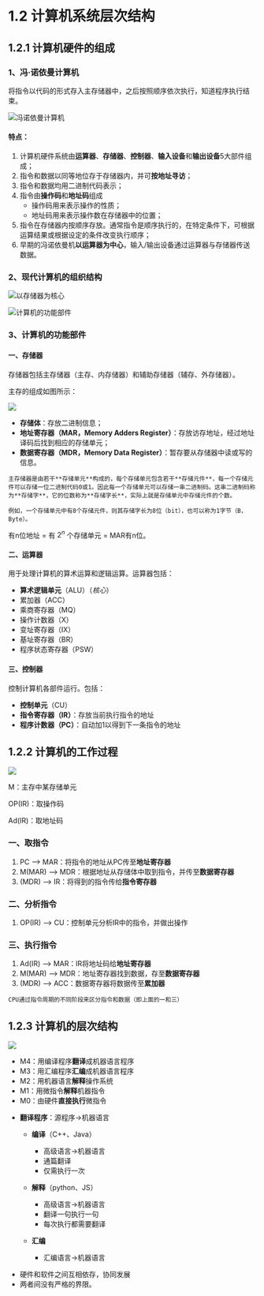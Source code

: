 # 1.2 计算机系统层次结构

## 1.2.1 计算机硬件的组成

### 1、冯·诺依曼计算机

将指令以代码的形式存入主存储器中，之后按照顺序依次执行，知道程序执行结束。

![冯诺依曼计算机](../.gitbook/assets/冯诺依曼结构.png)

#### 特点：

1. 计算机硬件系统由**运算器**、**存储器**、**控制器**、**输入设备**和**输出设备**5大部件组成；
2. 指令和数据以同等地位存于存储器内，并可**按地址寻访**；
3. 指令和数据均用二进制代码表示；
4. 指令由**操作码**和**地址码**组成
   * 操作码用来表示操作的性质；
   * 地址码用来表示操作数在存储器中的位置；
5. 指令在存储器内按顺序存放。通常指令是顺序执行的，在特定条件下，可根据运算结果或根据设定的条件改变执行顺序；
6. 早期的冯诺依曼机**以运算器为中心**，输入/输出设备通过运算器与存储器传送数据。

### 2、现代计算机的组织结构

![以存储器为核心](../.gitbook/assets/存储器为中心.png)

![计算机的功能部件](../.gitbook/assets/计算机组成.png)

### 3、计算机的功能部件

#### 一、存储器

存储器包括主存储器（主存、内存储器）和辅助存储器（辅存、外存储器）。

主存的组成如图所示：

![](../.gitbook/assets/主存储器.png)

* **存储体**：存放二进制信息；
* **地址寄存器（MAR，Memory Adders Register）**：存放访存地址，经过地址译码后找到相应的存储单元；
* **数据寄存器（MDR，Memory Data Register）**：暂存要从存储器中读或写的信息。



```admonish
主存储器是由若干**存储单元**构成的，每个存储单元包含若干**存储元件**，每一个存储元件可以存储一位二进制代码0或1。因此每一个存储单元可以存储一串二进制码。这串二进制码称为**存储字**，它的位数称为**存储字长**，实际上就是存储单元中存储元件的个数。

例如，一个存储单元中有8个存储元件，则其存储字长为8位（bit），也可以称为1字节（B，Byte）。
```



有n位地址 = 有 $2^{n}$ 个存储单元 = MAR有n位。

#### 二、运算器

用于处理计算机的算术运算和逻辑运算。运算器包括：

* **算术逻辑单元**（ALU）（_核心_）
* 累加器（ACC）
* 乘商寄存器（MQ）
* 操作计数器（X）
* 变址寄存器（IX）
* 基址寄存器（BR）
* 程序状态寄存器（PSW）

#### 三、控制器

控制计算机各部件运行。包括：

* **控制单元**（CU）
* **指令寄存器（IR）**：存放当前执行指令的地址
* **程序计数器（PC）**：自动加1以得到下一条指令的地址

## 1.2.2 计算机的工作过程

![](../.gitbook/assets/计算机工作过程.png)

M：主存中某存储单元

OP(IR)：取操作码

Ad(IR)：取地址码

### 一、取指令

1. PC --> MAR：将指令的地址从PC传至**地址寄存器**
2. M(MAR) --> MDR：根据地址从存储体中取到指令，并传至**数据寄存器**
3. (MDR) --> IR：将得到的指令传给**指令寄存器**

### 二、分析指令

1. OP(IR) --> CU：控制单元分析IR中的指令，并做出操作

### 三、执行指令

1. Ad(IR) --> MAR：IR将地址码给**地址寄存器**
2. M(MAR) --> MDR：地址寄存器找到数据，存至**数据寄存器**
3. (MDR) --> ACC：数据寄存器将数据传至**累加器**



```admonish
CPU通过指令周期的不同阶段来区分指令和数据（即上面的一和三）
```



## 1.2.3 计算机的层次结构

![](../.gitbook/assets/计算机系统层次.png)

* M4：用编译程序**翻译**成机器语言程序
* M3：用汇编程序**汇编**成机器语言程序
* M2：用机器语言**解释**操作系统
* M1：用微指令**解释**机器指令
* M0：由硬件**直接执行**微指令



- **翻译程序**：源程序→机器语言

  - **编译**（C++、Java）
    - 高级语言→机器语言
    - 通篇翻译
    - 仅需执行一次
    
  - **解释**（python、JS）
    - 高级语言→机器语言
    - 翻译一句执行一句
    - 每次执行都需要翻译
  
  - **汇编**
    - 汇编语言→机器语言




* 硬件和软件之间互相依存，协同发展
* 两者间没有严格的界限。


